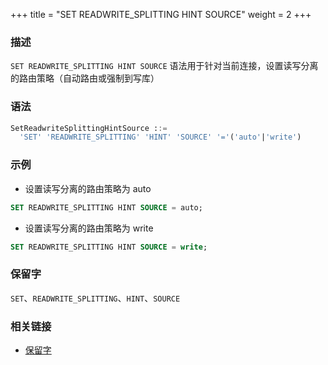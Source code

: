 +++
title = "SET READWRITE_SPLITTING HINT SOURCE"
weight = 2
+++

### 描述

`SET READWRITE_SPLITTING HINT SOURCE` 语法用于针对当前连接，设置读写分离的路由策略（自动路由或强制到写库）
### 语法

```sql
SetReadwriteSplittingHintSource ::=
  'SET' 'READWRITE_SPLITTING' 'HINT' 'SOURCE' '='('auto'|'write')
```

### 示例

- 设置读写分离的路由策略为 auto

```sql
SET READWRITE_SPLITTING HINT SOURCE = auto;
```

- 设置读写分离的路由策略为 write

```sql
SET READWRITE_SPLITTING HINT SOURCE = write;
```

### 保留字

`SET`、`READWRITE_SPLITTING`、`HINT`、`SOURCE`

### 相关链接

- [保留字](/cn/reference/distsql/syntax/reserved-word/)